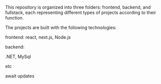 This repository is organized into three folders: frontend, backend, and fullstack, each representing different types of projects according to their function.

The projects are built with the following technologies:

frontend:
react, next.js, Node.js

backend:

.NET, MySql


etc

await updates
